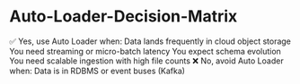 # Auto-Loader-Decision-Matrix
✅ Yes, use Auto Loader when:  Data lands frequently in cloud object storage  You need streaming or micro-batch latency  You expect schema evolution  You need scalable ingestion with high file counts  ❌ No, avoid Auto Loader when:  Data is in RDBMS or event buses (Kafka)
